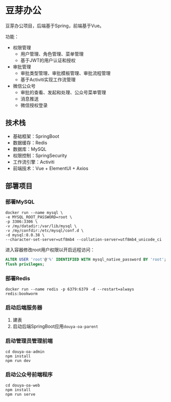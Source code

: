 # 豆芽办公

豆芽办公项目，后端基于Spring，前端基于Vue。

功能：
- 权限管理
  - 用户管理、角色管理、菜单管理 
  - 基于JWT的用户认证和授权
- 审批管理
  - 审批类型管理、审批模板管理、审批流程管理
  - 基于Activiti实现工作流管理
- 微信公众号
  - 审批的查看、发起和处理、公众号菜单管理
  - 消息推送
  - 微信授权登录

## 技术栈

- 基础框架：SpringBoot
- 数据缓存：Redis
- 数据库：MySQL
- 权限控制：SpringSecurity
- 工作流引擎：Activiti
- 前端技术：Vue + ElementUI + Axios

## 部署项目

### 部署MySQL

```shell
docker run --name mysql \
-e MYSQL_ROOT_PASSWORD=root \
-p 3306:3306 \
-v /my/datadir:/var/lib/mysql \
-v /my/confdir:/etc/mysql/conf.d \
-d mysql:8.0.38 \
--character-set-server=utf8mb4 --collation-server=utf8mb4_unicode_ci
```

进入容器修改root用户权限以开启远程访问：

```sql
ALTER USER 'root'@'%' IDENTIFIED WITH mysql_native_password BY 'root';
flush privileges;
```

### 部署Redis

```shell
docker run --name redis -p 6379:6379 -d --restart=always redis:bookworm
```

### 启动后端服务器

1. 建表
2. 启动后端SpringBoot应用`douya-oa-parent`

### 启动管理员管理前端

```shell
cd douya-oa-admin
npm install
npm run dev
```

### 启动公众号前端程序

```shell
cd douya-oa-web
npm install
npm run serve
```